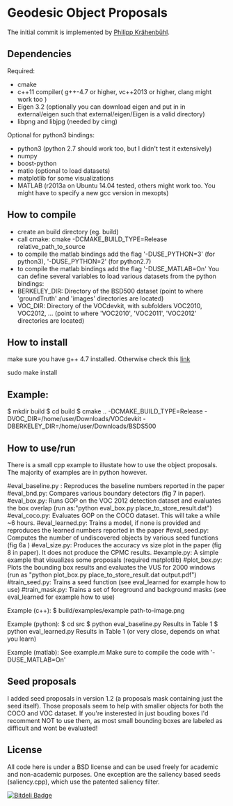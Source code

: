 Geodesic Object Proposals
=========================

The initial commit is implemented by [Philipp Krähenbühl](http://www.philkr.net/).

Dependencies
------------
Required:
 * cmake
 * c++11 compiler( g++-4.7 or higher, vc++2013 or higher, clang might work too )
 * Eigen 3.2 (optionally you can download eigen and put in in external/eigen such that external/eigen/Eigen is a valid directory)
 * libpng and libjpg (needed by cimg)

Optional for python3 bindings:
 * python3 (python 2.7 should work too, but I didn't test it extensively)
 * numpy
 * boost-python
 * matio (optional to load datasets)
 * matplotlib for some visualizations
 * MATLAB (r2013a on Ubuntu 14.04 tested, others might work too. You might have to specify a new gcc version in mexopts)

How to compile
--------------
 * create an build directory (eg. build)
 * call cmake: cmake -DCMAKE_BUILD_TYPE=Release relative_path_to_source
 * to compile the matlab bindings add the flag '-DUSE_PYTHON=3' (for python3), '-DUSE_PYTHON=2' (for python2.7)
 * to compile the matlab bindings add the flag '-DUSE_MATLAB=On'
You can define several variables to load various datasets from the python bindings:
 * BERKELEY_DIR: Directory of the BSD500 dataset (point to where 'groundTruth' and 'images' directories are located)
 * VOC_DIR: Directory of the VOCdevkit, with subfolders VOC2010, VOC2012, ... (point to where 'VOC2010', 'VOC2011', 'VOC2012' directories are located)

How to install
--------------
make sure you have g++ 4.7 installed. Otherwise check this [link](http://charette.no-ip.com:81/programming/2011-12-24_GCCv47/)

sudo make install

Example:
--------------
$ mkdir build
$ cd build
$ cmake .. -DCMAKE_BUILD_TYPE=Release -DVOC_DIR=/home/user/Downloads/VOCdevkit -DBERKELEY_DIR=/home/user/Downloads/BSDS500

How to use/run
--------------
There is a small cpp example to illustate how to use the object proposals. The majority of examples are in python however.

#eval_baseline.py : 
	Reproduces the baseline numbers reported in the paper
#eval_bnd.py: 
	Compares various boundary detectors (fig 7 in paper).
#eval_box.py: 
	Runs GOP on the VOC 2012 detection dataset and evaluates the box overlap (run as:"python eval_box.py place_to_store_result.dat")
#eval_coco.py: 
	Evaluates GOP on the COCO dataset. This will take a while ~6 hours.
#eval_learned.py: 
	Trains a model, if none is provided and reproduces the learned numbers reported in the paper
#eval_seed.py: 
	Computes the number of undiscovered objects by various seed functions (fig 6a )
#eval_size.py: 
	Produces the accuracy vs size plot in the paper (fig 8 in paper). It does not produce the CPMC results.
#example.py: 
	A simple example that visualizes some proposals (required matplotlib)
#plot_box.py: 
	Plots the bounding box results and evaluates the VUS for 2000 windows (run as "python plot_box.py place_to_store_result.dat output.pdf")
#train_seed.py: 
	Trains a seed function (see eval_learned for example how to use)
#train_mask.py: 
	Trains a set of foreground and background masks (see eval_learned for example how to use)


Example (c++):
$ build/examples/example path-to-image.png

Example (python):
$ cd src
$ python eval_baseline.py
Results in Table 1
$ python eval_learned.py
Results in Table 1 (or very close, depends on what you learn)

Example (matlab):
See example.m
Make sure to compile the code with '-DUSE_MATLAB=On'

Seed proposals
--------------
I added seed proposals in version 1.2 (a proposals mask containing just the seed itself). Those proposals seem to help with smaller objects for both the COCO and VOC dataset. If you're insterested in just bouding boxes I'd recomment NOT to use them, as most small bounding boxes are labeled as difficult and wont be evaluated!

License
-------

All code here is under a BSD license and can be used freely for academic and non-academic purposes. One exception are the saliency based seeds (saliency.cpp), which use the patented saliency filter.



[![Bitdeli Badge](https://d2weczhvl823v0.cloudfront.net/lolongcovas/gop/trend.png)](https://bitdeli.com/free "Bitdeli Badge")

